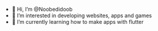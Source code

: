 - 👋 Hi, I’m @Noobedidoob
- 👀 I’m interested in developing websites, apps and games 
- 🌱 I’m currently learning how to make apps with flutter

<!---
Noobedidoob/Noobedidoob is a ✨ special ✨ repository because its `README.md` (this file) appears on your GitHub profile.
You can click the Preview link to take a look at your changes.
--->
